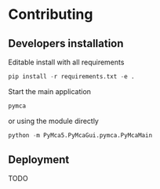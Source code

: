 # Contributing

## Developers installation

Editable install with all requirements

```python
pip install -r requirements.txt -e .
```

Start the main application

```python
pymca
```

or using the module directly

```python
python -m PyMca5.PyMcaGui.pymca.PyMcaMain
```

## Deployment

TODO
